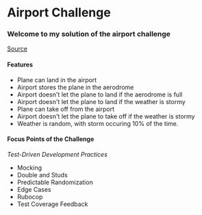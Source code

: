 # Airport Challenge
### Welcome to my solution of the airport challenge
[Source](https://github.com/ruiined/airport_challenge)

#### Features

* Plane can land in the airport
* Airport stores the plane in the aerodrome
* Airport doesn't let the plane to land if the aerodrome is full
* Airport doesn't let the plane to land if the weather is stormy
* Plane can take off from the airport
* Airport doesn't let the plane to take off if the weather is stormy
* Weather is random, with storm occuring 10% of the time.

#### Focus Points of the Challenge
_Test-Driven Development Practices_

* Mocking
* Double and Studs
* Predictable Randomization
* Edge Cases
* Rubocop
* Test Coverage Feedback